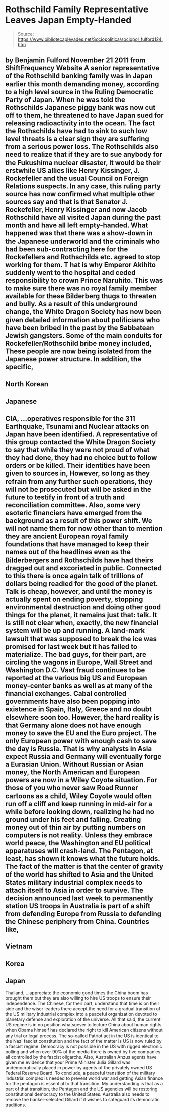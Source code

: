 # Rothschild Family Representative Leaves Japan Empty-Handed

> Source: https://www.bibliotecapleyades.net/Sociopolitica/sociopol_fulford124.htm

by Benjamin Fulford
November 21 2011
from
ShiftFrequency Website
A senior representative of
the Rothschild banking family was in Japan
earlier this month demanding money, according to a high level source in the
Ruling Democratic Party of Japan.
When he was told the Rothschilds Japanese piggy
bank was now cut off to them, he threatened to have Japan sued for releasing
radioactivity into the ocean.
The fact the Rothschilds have had to sink to
such low level threats is a clear sign they are suffering from a serious
power loss.
The Rothschilds also need to realize that if
they are to sue anybody for the Fukushima nuclear disaster, it would be
their erstwhile US allies like
Henry
Kissinger,
J. Rockefeller and the usual
Council on Foreign Relations suspects.
In any case, this ruling party source has now
confirmed what multiple other sources say and that is that Senator J.
Rockefeller, Henry Kissinger and now Jacob Rothschild have all visited Japan
during the past month and have all left empty-handed.
What happened was that there was a show-down in the Japanese underworld and
the criminals who had been sub-contracting here for the Rockefellers and
Rothschilds etc. agreed to stop working for them. T
hat is why Emperor Akihito suddenly went
to the hospital and ceded responsibility to crown Prince Naruhito.
This was to make sure there was no royal family member available for these
Bilderberg thugs to threaten and bully.
As a result of this underground change, the
White Dragon Society has now been given
detailed information about politicians who have been bribed in the past by
the Sabbatean Jewish gangsters.
Some of the main conduits for
Rockefeller/Rothschild bribe money included,
These people are now being isolated from the
Japanese power structure.
In addition, the specific,
-
North Korean
-
Japanese
-
CIA,
...operatives responsible for the
311 Earthquake, Tsunami and Nuclear attacks on Japan
have been identified.
A representative of this group contacted the
White Dragon Society to say that while they were not proud of what they had
done, they had no choice but to follow orders or be killed.
Their identities have been given to sources in,
However, so long as they refrain from any
further such operations, they will not be prosecuted but will be asked in
the future to testify in front of a truth and reconciliation committee.
Also, some very esoteric financiers have emerged from the background as a
result of this power shift. We will not name them for now other than to
mention they are ancient European royal family foundations that have
managed to keep their names out of the headlines even as the Bilderbergers
and Rothschilds have had theirs dragged out and excoriated in public.
Connected to this there is once again talk
of trillions of dollars being readied for the good of the planet.
Talk is cheap, however, and until the money is
actually spent on ending poverty, stopping environmental destruction and
doing other good things for the planet, it remains just that: talk.
It is still not clear
when, exactly, the new financial system will be up and
running. A land-mark lawsuit that was supposed to break
the ice was promised for last week but it has failed to materialize.
The bad guys, for their part, are circling the wagons in Europe, Wall Street
and
Washington D.C.
Vast fraud continues to be reported at the
various big US and European money-center banks as well as at many of the
financial exchanges. Cabal controlled governments have also been popping
into existence in Spain, Italy, Greece and no doubt elsewhere soon too.
However, the hard reality is that Germany alone
does not have enough money to save the EU and the Euro project. The only
European power with enough cash to save the day is Russia. That is why
analysts in Asia expect Russia and Germany will eventually forge a Eurasian
Union.
Without Russian or Asian money, the North American and European powers are
now in a Wiley Coyote situation. For those of you who never saw Road Runner
cartoons as a child, Wiley Coyote would often run off a cliff and keep
running in mid-air for a while before looking down, realizing he had no
ground under his feet and falling. Creating money out of thin air by
putting numbers on computers is not reality.
Unless they embrace world peace, the Washington
and EU political apparatuses will crash-land.
The Pentagon, at least, has shown it knows what the future holds. The fact
of the matter is that the center of gravity of the world has shifted to Asia
and the United States military industrial complex needs to attach itself to
Asia in order to survive. The decision announced last week to permanently
station US troops in Australia is part of a shift from defending Europe from
Russia to defending the Chinese periphery from China.
Countries like,
-
Vietnam
-
Korea
-
Japan
-
Thailand,
...appreciate the economic good times the China
boom has brought them but they are also willing to hire US troops to ensure
their independence.
The Chinese, for their part, understand that time is on their side and the
wiser leaders there accept the need for a gradual transition of the US
military industrial complex into a peaceful organization devoted to
planetary defense and exploration of the universe.
All that said, the current US regime is in no position whatsoever to lecture
China about human rights when
Obama himself has
declared the right to kill American citizens without any trial or
legal process. The so-called Patriot act in the US is identical to the Nazi
fascist constitution and the fact of the matter is US is now ruled by a
fascist regime.
Democracy is not possible in the US with
rigged electronic polling and when over
90% of the media there is owned by five
companies all controlled by the fascist oligarchs.
Also, Australian
Anzus agents have given me evidence that
your Prime Minister Julia Gillard was undemocratically placed in power by
agents of the privately owned US Federal Reserve Board.
To conclude, a peaceful transition of the military industrial complex
is needed to prevent world war and getting Asian finance for the pentagon is
essential to that transition. My understanding is that as a part of that
transition, the Pentagon and the US agencies will be restoring
constitutional democracy to the United States.
Australia also needs to remove
the banker-selected
Gillard if it wishes to safeguard its democratic traditions.
